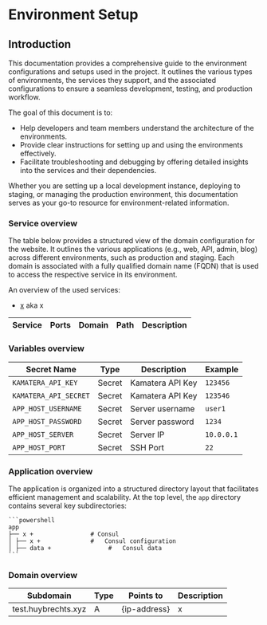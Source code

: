 # Environment Setup

## Introduction

This documentation provides a comprehensive guide to the environment configurations and setups used in the project. It outlines the various types of environments, the services they support, and the associated configurations to ensure a seamless development, testing, and production workflow.

The goal of this document is to:

- Help developers and team members understand the architecture of the environments.
- Provide clear instructions for setting up and using the environments effectively.
- Facilitate troubleshooting and debugging by offering detailed insights into the services and their dependencies.

Whether you are setting up a local development instance, deploying to staging, or managing the production environment, this documentation serves as your go-to resource for environment-related information.

### Service overview

The table below provides a structured view of the domain configuration for the website. It outlines the various applications (e.g., web, API, admin, blog) across different environments, such as production and staging. Each domain is associated with a fully qualified domain name (FQDN) that is used to access the respective service in its environment.

An overview of the used services:

- [x](x) aka x

| Service | Ports | Domain | Path | Description |
|---------|-------|------- | ---- | ----------- |

### Variables overview

| Secret Name           | Type   | Description               | Example  |
|-----------------------|--------|---------------------------|----------|
| `KAMATERA_API_KEY`    | Secret | Kamatera API Key          | `123456` |
| `KAMATERA_API_SECRET` | Secret | Kamatera API Key          | `123546` |
| `APP_HOST_USERNAME`   | Secret | Server username           | `user1`  |
| `APP_HOST_PASSWORD`   | Secret | Server password           | `1234`   |
| `APP_HOST_SERVER`     | Secret | Server IP                 | `10.0.0.1` |
| `APP_HOST_PORT`       | Secret | SSH Port                  | `22`     |

### Application overview

The application is organized into a structured directory layout that facilitates efficient management and scalability. At the top level, the `app` directory contains several key subdirectories:

    ```powershell
    app
    ├── x +                # Consul
    │ ├── x +              #   Consul configuration
    │ ├── data +                #   Consul data
    ```

### Domain overview

| Subdomain                         | Type | Points to        | Description                                        |
|-----------------------------------|------|------------------|----------------------------------------------------|
| test.huybrechts.xyz               | A    | {ip-address}     | x           |

